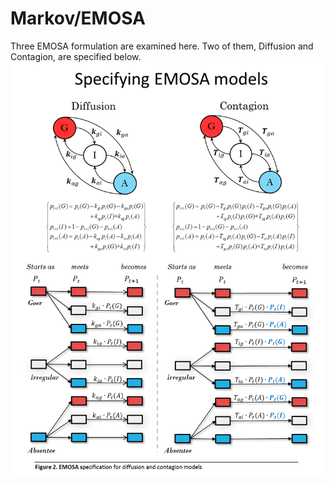 
Markov/EMOSA
========================================================

Three EMOSA formulation are examined here. Two of them,  Diffusion and Contagion, are specified below. 
<img link src="./figure_rmd/Figure2.png" alt="Markov/EMOSA Model" style="width:700px;"/>  


